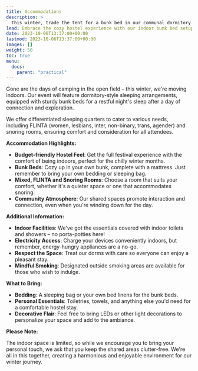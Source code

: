 ```yaml
---
title: Accommodations
description: >
  This winter, trade the tent for a bunk bed in our communal dormitory style accommodations. Think budget hostel vibes, with the warmth and camaraderie of a shared space.
lead: Embrace the cozy hostel experience with our indoor bunk bed setup.
date: 2023-10-06T13:37:00+00:00
lastmod: 2023-10-06T13:37:00+00:00
images: []
weight: 50
toc: true
menu: 
  docs:
    parent: "practical"
---
```

Gone are the days of camping in the open field – this winter, we're moving indoors. Our event will feature dormitory-style sleeping arrangements, equipped with sturdy bunk beds for a restful night's sleep after a day of connection and exploration.

We offer differentiated sleeping quarters to cater to various needs, including FLINTA (women, lesbians, inter, non-binary, trans, agender) and snoring rooms, ensuring comfort and consideration for all attendees.

**Accommodation Highlights:**

* **Budget-friendly Hostel Feel**: Get the full festival experience with the comfort of being indoors, perfect for the chilly winter months.
* **Bunk Beds**: Cozy up in your own bunk, complete with a mattress. Just remember to bring your own bedding or sleeping bag.
* **Mixed, FLINTA and Snoring Rooms**: Choose a room that suits your comfort, whether it's a quieter space or one that accommodates snoring.
* **Community Atmosphere**: Our shared spaces promote interaction and connection, even when you're winding down for the day.

**Additional Information:**

* **Indoor Facilities**: We've got the essentials covered with indoor toilets and showers – no porta-potties here!
* **Electricity Access**: Charge your devices conveniently indoors, but remember, energy-hungry appliances are a no-go.
* **Respect the Space**: Treat our dorms with care so everyone can enjoy a pleasant stay.
* **Mindful Smoking**: Designated outside smoking areas are available for those who wish to indulge.

**What to Bring:**

* **Bedding**: A sleeping bag or your own bed linens for the bunk beds.
* **Personal Essentials**: Toiletries, towels, and anything else you'd need for a comfortable hostel stay.
* **Decorative Flair**: Feel free to bring LEDs or other light decorations to personalize your space and add to the ambiance.

**Please Note:**

The indoor space is limited, so while we encourage you to bring your personal touch, we ask that you keep the shared areas clutter-free. We're all in this together, creating a harmonious and enjoyable environment for our winter journey.